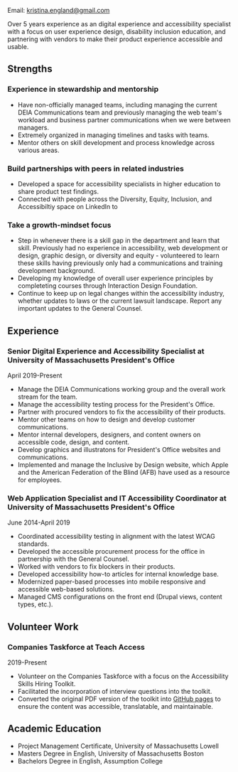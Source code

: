 Email: [kristina.england@gmail.com](mailto:kristina.england@gmail.com)

Over 5 years experience as an digital experience and accessibility specialist with a focus on user experience design, disability inclusion education, and partnering with vendors to make their product experience accessible and usable.

## Strengths

### Experience in stewardship and mentorship
- Have non-officially managed teams, including managing the current DEIA Communications team and previously managing the web team's workload and business partner communications when we were between managers.
- Extremely organized in managing timelines and tasks with teams.
- Mentor others on skill development and process knowledge across various areas. 

### Build partnerships with peers in related industries
- Developed a space for accessibility specialists in higher education to share product test findings.
- Connected with people across the Diversity, Equity, Inclusion, and Accessibiltiy space on LinkedIn to 

### Take a growth-mindset focus
- Step in whenever there is a skill gap in the department and learn that skill. Previously had no experience in accessibility, web development or design, graphic design, or diversity and equity - volunteered to learn these skills having previously only had a communications and training development background. 
- Developing my knowledge of overall user experience principles by completeting courses through Interaction Design Foundation.
- Continue to keep up on legal changes within the accessibility industry, whether updates to laws or the current lawsuit landscape. Report any important updates to the General Counsel. 

## Experience
### Senior Digital Experience and Accessibility Specialist at University of Massachusetts President's Office
April 2019-Present
- Manage the DEIA Communications working group and the overall work stream for the team. 
- Manage the accessibility testing process for the President's Office.
- Partner with procured vendors to fix the accessibility of their products.
- Mentor other teams on how to design and develop customer communications. 
- Mentor internal developers, designers, and content owners on accessible code, design, and content.
- Develop graphics and illustratons for President's Office websites and communications. 
- Implemented and manage the Inclusive by Design website, which Apple and the American Federation of the Blind (AFB) have used as a resource for employees.  

### Web Application Specialist and IT Accessibility Coordinator at University of Massachusetts President's Office
June 2014-April 2019
- Coordinated accessibility testing in alignment with the latest WCAG standards.
- Developed the accessible procurement process for the office in partnership with the General Counsel.
- Worked with vendors to fix blockers in their products.
- Developed accessibility how-to articles for internal knowledge base.
- Modernized paper-based processes into mobile responsive and accessible web-based solutions.
- Managed CMS configurations on the front end (Drupal views, content types, etc.).

## Volunteer Work
### Companies Taskforce at Teach Access
2019-Present
- Volunteer on the Companies Taskforce with a focus on the Accessibility Skills Hiring Toolkit. 
- Facilitated the incorporation of interview questions into the toolkit.
- Converted the original PDF version of the toolkit into [GitHub pages](https://teachaccess.github.io/accessibility-skills-hiring-toolkit/) to ensure the content was accessible, translatable, and maintainable. 

## Academic Education
- Project Management Certificate, University of Massachusetts Lowell
- Masters Degree in English, University of Massachusetts Boston
- Bachelors Degree in English, Assumption College
